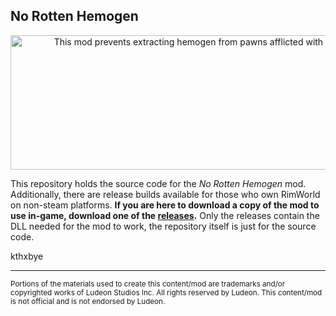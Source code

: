 ## No Rotten Hemogen

<p align="center">
  <img width="617" height="215" alt="This mod prevents extracting hemogen from pawns afflicted with blood rot" src="https://github.com/user-attachments/assets/5c3b9300-20b6-474f-a033-305ccecb1194" />
</p>

This repository holds the source code for the *No Rotten Hemogen* mod. Additionally, there are release builds available for those who own RimWorld on non-steam platforms.
**If you are here to download a copy of the mod to use in-game, download one of the [releases](https://github.com/Clementsaic/NoRottenHemogen/releases/latest).**
Only the releases contain the DLL needed for the mod to work, the repository itself is just for the source code.

kthxbye

---

<sub>Portions of the materials used to create this content/mod are trademarks and/or copyrighted works of Ludeon Studios Inc. All rights reserved by Ludeon. This content/mod is not official and is not endorsed by Ludeon.</sub>
